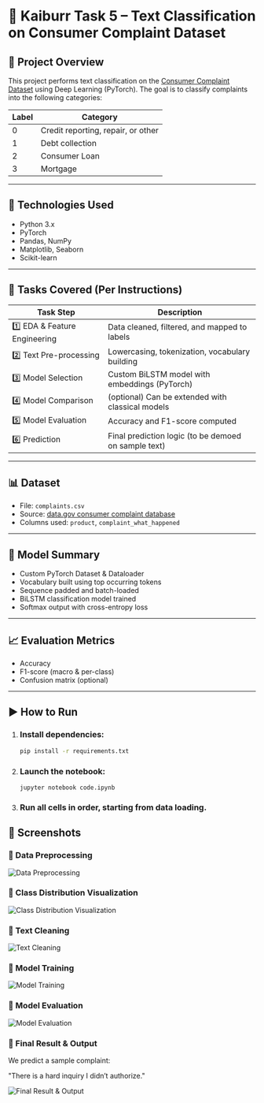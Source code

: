 # 🧠 Kaiburr Task 5 – Text Classification on Consumer Complaint Dataset

## 📌 Project Overview
This project performs text classification on the [Consumer Complaint Dataset](https://catalog.data.gov/dataset/consumer-complaint-database) using Deep Learning (PyTorch). The goal is to classify complaints into the following categories:

| Label | Category                                        |
|-------|-------------------------------------------------|
| 0     | Credit reporting, repair, or other              |
| 1     | Debt collection                                 |
| 2     | Consumer Loan                                   |
| 3     | Mortgage                                        |

---

## 🧰 Technologies Used
- Python 3.x
- PyTorch
- Pandas, NumPy
- Matplotlib, Seaborn
- Scikit-learn

---

## 🧪 Tasks Covered (Per Instructions)

| Task Step | Description |
|-----------|-------------|
| 1️⃣ EDA & Feature Engineering | Data cleaned, filtered, and mapped to labels |
| 2️⃣ Text Pre-processing | Lowercasing, tokenization, vocabulary building |
| 3️⃣ Model Selection | Custom BiLSTM model with embeddings (PyTorch) |
| 4️⃣ Model Comparison | (optional) Can be extended with classical models |
| 5️⃣ Model Evaluation | Accuracy and F1-score computed |
| 6️⃣ Prediction | Final prediction logic (to be demoed on sample text) |

---

## 📊 Dataset
- File: `complaints.csv`
- Source: [data.gov consumer complaint database](https://catalog.data.gov/dataset/consumer-complaint-database)
- Columns used: `product`, `complaint_what_happened`

---

## 🧠 Model Summary

- Custom PyTorch Dataset & Dataloader
- Vocabulary built using top occurring tokens
- Sequence padded and batch-loaded
- BiLSTM classification model trained
- Softmax output with cross-entropy loss

---

## 📈 Evaluation Metrics

- Accuracy
- F1-score (macro & per-class)
- Confusion matrix (optional)

---

## ▶️ How to Run

1. ### Install dependencies:

   ```bash
   pip install -r requirements.txt
   ```
   
2. ### Launch the notebook:
   ```
   jupyter notebook code.ipynb
   
   ```
3. ### Run all cells in order, starting from data loading.

## 📸 Screenshots


### 🔹 Data Preprocessing
![Data Preprocessing](https://github.com/seenivasaperumal46/Kaiburr-Task-5/blob/400f8c63eb3386b7c35ff077cc569e368c865fdd/image-2.png)

### 🔹 Class Distribution Visualization
![Class Distribution Visualization](https://github.com/seenivasaperumal46/Kaiburr-Task-5/blob/400f8c63eb3386b7c35ff077cc569e368c865fdd/image-4.png)

### 🔹  Text Cleaning
![Text Cleaning](https://github.com/seenivasaperumal46/Kaiburr-Task-5/blob/400f8c63eb3386b7c35ff077cc569e368c865fdd/image-5.png)

### 🔹 Model Training
![Model Training](https://github.com/seenivasaperumal46/Kaiburr-Task-5/blob/400f8c63eb3386b7c35ff077cc569e368c865fdd/image-6.png)

### 🔹 Model Evaluation
![Model Evaluation](https://github.com/seenivasaperumal46/Kaiburr-Task-5/blob/400f8c63eb3386b7c35ff077cc569e368c865fdd/image-8.png)

### 🔹 Final Result & Output
We predict a sample complaint:

"There is a hard inquiry I didn’t authorize."

![Final Result & Output](https://github.com/seenivasaperumal46/Kaiburr-Task-5/blob/400f8c63eb3386b7c35ff077cc569e368c865fdd/image-1.png)
